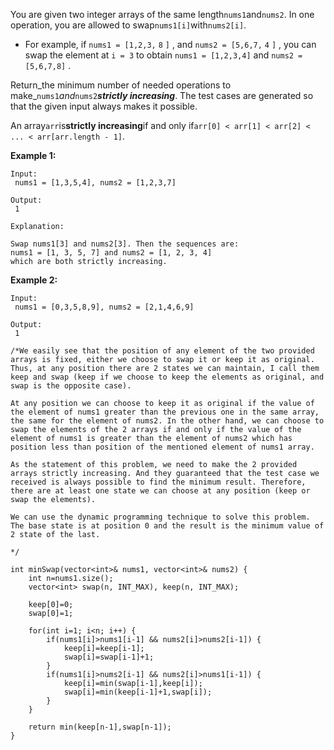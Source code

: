 You are given two integer arrays of the same length`nums1`and`nums2`. In one operation, you are allowed to swap`nums1[i]`with`nums2[i]`.

* For example, if
  `nums1 = [1,2,3,`
  `8`
  `]`
  , and
  `nums2 = [5,6,7,`
  `4`
  `]`
  , you can swap the element at
  `i = 3`
  to obtain
  `nums1 = [1,2,3,4]`
  and
  `nums2 = [5,6,7,8]`
  .

Return_the minimum number of needed operations to make_`nums1`_and_`nums2`_**strictly increasing**_. The test cases are generated so that the given input always makes it possible.

An array`arr`is**strictly increasing**if and only if`arr[0] < arr[1] < arr[2] < ... < arr[arr.length - 1]`.

**Example 1:**

```
Input:
 nums1 = [1,3,5,4], nums2 = [1,2,3,7]

Output:
 1

Explanation:

Swap nums1[3] and nums2[3]. Then the sequences are:
nums1 = [1, 3, 5, 7] and nums2 = [1, 2, 3, 4]
which are both strictly increasing.
```

**Example 2:**

```
Input:
 nums1 = [0,3,5,8,9], nums2 = [2,1,4,6,9]

Output:
 1
```

```
/*We easily see that the position of any element of the two provided arrays is fixed, either we choose to swap it or keep it as original. Thus, at any position there are 2 states we can maintain, I call them keep and swap (keep if we choose to keep the elements as original, and swap is the opposite case).

At any position we can choose to keep it as original if the value of the element of nums1 greater than the previous one in the same array, the same for the element of nums2. In the other hand, we can choose to swap the elements of the 2 arrays if and only if the value of the element of nums1 is greater than the element of nums2 which has position less than position of the mentioned element of nums1 array.

As the statement of this problem, we need to make the 2 provided arrays strictly increasing. And they guaranteed that the test case we received is always possible to find the minimum result. Therefore, there are at least one state we can choose at any position (keep or swap the elements).

We can use the dynamic programming technique to solve this problem. The base state is at position 0 and the result is the minimum value of 2 state of the last.

*/

int minSwap(vector<int>& nums1, vector<int>& nums2) {
    int n=nums1.size();
    vector<int> swap(n, INT_MAX), keep(n, INT_MAX);

    keep[0]=0;
    swap[0]=1;

    for(int i=1; i<n; i++) {
        if(nums1[i]>nums1[i-1] && nums2[i]>nums2[i-1]) {
            keep[i]=keep[i-1];
            swap[i]=swap[i-1]+1;
        } 
        if(nums1[i]>nums2[i-1] && nums2[i]>nums1[i-1]) {
            keep[i]=min(swap[i-1],keep[i]);
            swap[i]=min(keep[i-1]+1,swap[i]);
        }
    }

    return min(keep[n-1],swap[n-1]);
}
```



